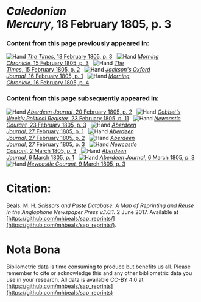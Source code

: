 # *Caledonian Mercury*, 18 February 1805, p. 3  
  
### Content from this page previously appeared in:  
![Hand](http://scissorsandpaste.net/wp-content/uploads/2017/06/smallhandpointer.png) [*The Times*, 13 February 1805, p. 3](https://mhbeals.github.io/sap_html/The-Times/The-Times-13-February-1805-p-3)  
![Hand](http://scissorsandpaste.net/wp-content/uploads/2017/06/smallhandpointer.png) [*Morning Chronicle*, 15 February 1805, p. 3](https://mhbeals.github.io/sap_html/Morning-Chronicle/Morning-Chronicle-15-February-1805-p-3)  
![Hand](http://scissorsandpaste.net/wp-content/uploads/2017/06/smallhandpointer.png) [*The Times*, 15 February 1805, p. 2](https://mhbeals.github.io/sap_html/The-Times/The-Times-15-February-1805-p-2)  
![Hand](http://scissorsandpaste.net/wp-content/uploads/2017/06/smallhandpointer.png) [*Jackson's Oxford Journal*, 16 February 1805, p. 1](https://mhbeals.github.io/sap_html/Jackson's-Oxford-Journal/Jackson's-Oxford-Journal-16-February-1805-p-1)  
![Hand](http://scissorsandpaste.net/wp-content/uploads/2017/06/smallhandpointer.png) [*Morning Chronicle*, 16 February 1805, p. 4](https://mhbeals.github.io/sap_html/Morning-Chronicle/Morning-Chronicle-16-February-1805-p-4)  
  
### Content from this page subsequently appeared in:  
![Hand](http://scissorsandpaste.net/wp-content/uploads/2017/06/smallhandpointer.png) [*Aberdeen Journal*, 20 February 1805, p. 2](https://mhbeals.github.io/sap_html/Aberdeen-Journal/Aberdeen-Journal-20-February-1805-p-2)  
![Hand](http://scissorsandpaste.net/wp-content/uploads/2017/06/smallhandpointer.png) [*Cobbet's Weekly Political Register*, 23 February 1805, p. 11](https://mhbeals.github.io/sap_html/Cobbet's-Weekly-Political-Register/Cobbet's-Weekly-Political-Register-23-February-1805-p-11)  
![Hand](http://scissorsandpaste.net/wp-content/uploads/2017/06/smallhandpointer.png) [*Newcastle Courant*, 23 February 1805, p. 3](https://mhbeals.github.io/sap_html/Newcastle-Courant/Newcastle-Courant-23-February-1805-p-3)  
![Hand](http://scissorsandpaste.net/wp-content/uploads/2017/06/smallhandpointer.png) [*Aberdeen Journal*, 27 February 1805, p. 1](https://mhbeals.github.io/sap_html/Aberdeen-Journal/Aberdeen-Journal-27-February-1805-p-1)  
![Hand](http://scissorsandpaste.net/wp-content/uploads/2017/06/smallhandpointer.png) [*Aberdeen Journal*, 27 February 1805, p. 2](https://mhbeals.github.io/sap_html/Aberdeen-Journal/Aberdeen-Journal-27-February-1805-p-2)  
![Hand](http://scissorsandpaste.net/wp-content/uploads/2017/06/smallhandpointer.png) [*Aberdeen Journal*, 27 February 1805, p. 3](https://mhbeals.github.io/sap_html/Aberdeen-Journal/Aberdeen-Journal-27-February-1805-p-3)  
![Hand](http://scissorsandpaste.net/wp-content/uploads/2017/06/smallhandpointer.png) [*Newcastle Courant*, 2 March 1805, p. 3](https://mhbeals.github.io/sap_html/Newcastle-Courant/Newcastle-Courant-2-March-1805-p-3)  
![Hand](http://scissorsandpaste.net/wp-content/uploads/2017/06/smallhandpointer.png) [*Aberdeen Journal*, 6 March 1805, p. 1](https://mhbeals.github.io/sap_html/Aberdeen-Journal/Aberdeen-Journal-6-March-1805-p-1)  
![Hand](http://scissorsandpaste.net/wp-content/uploads/2017/06/smallhandpointer.png) [*Aberdeen Journal*, 6 March 1805, p. 3](https://mhbeals.github.io/sap_html/Aberdeen-Journal/Aberdeen-Journal-6-March-1805-p-3)  
![Hand](http://scissorsandpaste.net/wp-content/uploads/2017/06/smallhandpointer.png) [*Newcastle Courant*, 9 March 1805, p. 3](https://mhbeals.github.io/sap_html/Newcastle-Courant/Newcastle-Courant-9-March-1805-p-3)  


# Citation: 

Beals. M. H. *Scissors and Paste Database: A Map of Reprinting and Reuse in the Anglophone Newspaper Press v.1.0.1.* 2 June 2017. Available at [https://github.com/mhbeals/sap_reprints/](https://github.com/mhbeals/sap_reprints/). 

# Nota Bona

Bibliometric data is time consuming to produce but benefits us all. Please remember to cite or acknowledge this and any other bibliometric data you use in your research. All data is available CC-BY 4.0 at [https://github.com/mhbeals/sap_reprints](https://github.com/mhbeals/sap_reprints)